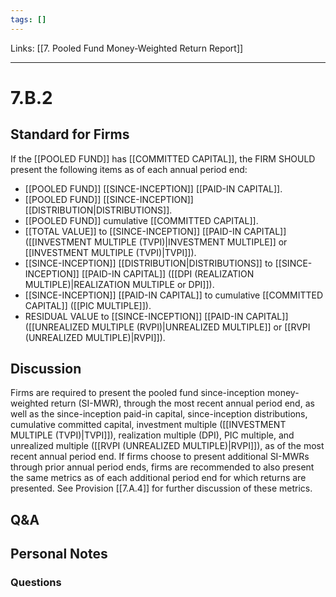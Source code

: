 ```yaml
---
tags: []
---
```

Links: [[7. Pooled Fund Money-Weighted Return Report]]
___
# 7.B.2
## Standard for Firms
If the [[POOLED FUND]] has [[COMMITTED CAPITAL]], the FIRM SHOULD present the following items as of each annual period end:
- [[POOLED FUND]] [[SINCE-INCEPTION]] [[PAID-IN CAPITAL]].
- [[POOLED FUND]] [[SINCE-INCEPTION]] [[DISTRIBUTION|DISTRIBUTIONS]].
- [[POOLED FUND]] cumulative [[COMMITTED CAPITAL]].
- [[TOTAL VALUE]] to [[SINCE-INCEPTION]] [[PAID-IN CAPITAL]] ([[INVESTMENT MULTIPLE (TVPI)|INVESTMENT MULTIPLE]] or [[INVESTMENT MULTIPLE (TVPI)|TVPI]]).
- [[SINCE-INCEPTION]] [[DISTRIBUTION|DISTRIBUTIONS]] to [[SINCE-INCEPTION]] [[PAID-IN CAPITAL]] ([[DPI (REALIZATION MULTIPLE)|REALIZATION MULTIPLE or DPI]]).
- [[SINCE-INCEPTION]] [[PAID-IN CAPITAL]] to cumulative [[COMMITTED CAPITAL]] ([[PIC MULTIPLE]]).
- RESIDUAL VALUE to [[SINCE-INCEPTION]] [[PAID-IN CAPITAL]] ([[UNREALIZED MULTIPLE (RVPI)|UNREALIZED MULTIPLE]] or [[RVPI (UNREALIZED MULTIPLE)|RVPI]]).
## Discussion
Firms are required to present the pooled fund since-inception money-weighted return (SI-MWR), through the most recent annual period end, as well as the since-inception paid-in capital, since-inception distributions, cumulative committed capital, investment multiple ([[INVESTMENT MULTIPLE (TVPI)|TVPI]]), realization multiple (DPI), PIC multiple, and unrealized multiple ([[RVPI (UNREALIZED MULTIPLE)|RVPI]]), as of the most recent annual period end. If firms choose to present additional SI-MWRs through prior annual period ends, firms are recommended to also present the same metrics as of each additional period end for which returns are presented. See Provision [[7.A.4]] for further discussion of these metrics.
## Q&A

## Personal Notes

### Questions